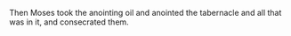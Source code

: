 Then Moses took the anointing oil and anointed the tabernacle and all that was in it, and consecrated them.
